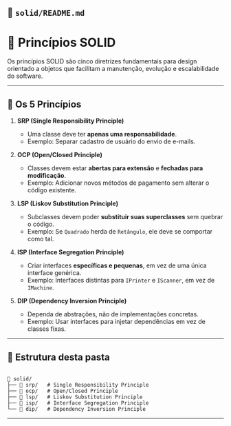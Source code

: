 ## 📁 `solid/README.md`

# 🧩 Princípios SOLID

Os princípios SOLID são cinco diretrizes fundamentais para design orientado a objetos que facilitam a manutenção, evolução e escalabilidade do software.

---

## 🔑 Os 5 Princípios
1. **SRP (Single Responsibility Principle)**
   - Uma classe deve ter **apenas uma responsabilidade**.
   - Exemplo: Separar cadastro de usuário do envio de e-mails.

2. **OCP (Open/Closed Principle)**
   - Classes devem estar **abertas para extensão** e **fechadas para modificação**.
   - Exemplo: Adicionar novos métodos de pagamento sem alterar o código existente.

3. **LSP (Liskov Substitution Principle)**
   - Subclasses devem poder **substituir suas superclasses** sem quebrar o código.
   - Exemplo: Se `Quadrado` herda de `Retângulo`, ele deve se comportar como tal.

4. **ISP (Interface Segregation Principle)**
   - Criar interfaces **específicas e pequenas**, em vez de uma única interface genérica.
   - Exemplo: Interfaces distintas para `IPrinter` e `IScanner`, em vez de `IMachine`.

5. **DIP (Dependency Inversion Principle)**
   - Dependa de abstrações, não de implementações concretas.
   - Exemplo: Usar interfaces para injetar dependências em vez de classes fixas.

---

## 🧩 Estrutura desta pasta
```

📂 solid/
├── 📂 srp/   # Single Responsibility Principle
├── 📂 ocp/   # Open/Closed Principle
├── 📂 lsp/   # Liskov Substitution Principle
├── 📂 isp/   # Interface Segregation Principle
└── 📂 dip/   # Dependency Inversion Principle

```
---